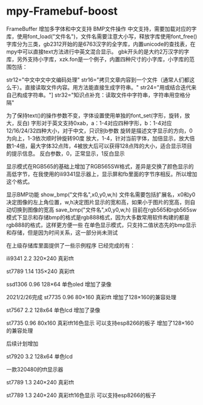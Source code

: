 # mpy-Framebuf-boost
FrameBuffer 增加多字体和中文支持 BMP文件操作
中文支持，需要加载对应的字库，使用font_load("文件名")，文件名需要注意大小写，释放字库使用font_free()
字库分为三类，gb2312开始的是6763汉字的全字库，内置unicode的查找表，在mpy中可以直接text方法进行中英文混合显示。
gbk开头的是大约2万汉字的字库，另外支持小字库，xzk.fon是一个例子，内置四种尺寸的小字库，小字库的范围包括：

str12="中文中文中文编码处理"
str16="拷贝文章内容到一个文件（通常人们都这么干）。直接读取文件内容。用方法能直接生成字符串。"
str24="用或结合迭代来自己构成字符串。"]
str32="知识点补充：读取文件中字符串，字符串用空格分隔"

为了保持text()的操作参数不变，字体设置使用单独的font_set(字形，旋转，放大，反白)
字形对于英文支持0xab，a：1-4对应四种字形，b：1-4对应12/16/24/32四种大小，对于中文，只识别b参数
旋转是描述文字显示的方向，0为向上，1-3依次顺时钟旋转90度
放大，1-4，针对当前字体，加倍显示，放大倍数1-4倍，最大字体32点阵，4被放大后可以获得128点阵的大小，适合显示项目的提示信息。
反白参数，0，正常显示，1反白显示

显示模式在RGB565的基础上增加了RGB565SW格式，差异是交换了颜色显示的高低字节，在我使用的ili9341显示器上，显示屏和fb里面的字节序相反。所以增加这个格式。

显示BMP功能
show_bmp("文件名",x0,y0,w,h)
文件名需要包括扩展名，x0和y0决定图像的左上角位置，w,h决定图片显示的宽和高，如果小于图片的宽高，则自动切换到图像的宽高
save_bmp("文件名",x0,y0,w,h)
目前在rgb565和rgb565sw模式下显示和存储bmp的格式是rgb888格式，因为大多数常用软件构建的都是rgb888的格式，这样更方便一些
在单色显示模式，只支持二值状态先的bmp显示和存储，但是因为时间关系，这一部分尚未测试

在上级存储库里面提供了一些示例程序
已经完成的有：

ili9341 2.2   320×240   真彩tft

st7789  1.14  135×240   真彩tft

ssd1306 0.96  128×64    单色oled             增加了录像

2021/2/26完成
st7735  0.96  80×160    真彩tft                                      增加了128×160的兼容处理

st7567  2.2   128x64    单色lcd              增加了录像

st7735  0.96  80x160    真彩tft16色显示      可以支持esp8266的板子     增加了128×160的兼容处理

后续计划增加

st7920  3.2   128x64    单色lcd

一款320480的tft显示器

st7789  1.3   240×240   真彩tft

st7789  1.3   240×240   真彩tft16色显示      可以支持esp8266的板子


